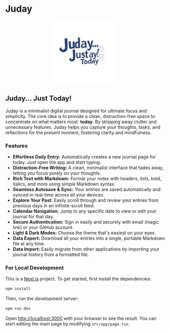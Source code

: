 # Juday

<div align="center">
  <img src="public/Juday-logo.png" alt="Juday Logo" width="200"/>
</div>

## Juday... Just Today!

Juday is a minimalist digital journal designed for ultimate focus and simplicity. The core idea is to provide a clean, distraction-free space to concentrate on what matters most: **today**. By stripping away clutter and unnecessary features, Juday helps you capture your thoughts, tasks, and reflections for the present moment, fostering clarity and mindfulness.

### Features

*   **Effortless Daily Entry:** Automatically creates a new journal page for today. Just open the app and start typing.
*   **Distraction-Free Writing:** A clean, minimalist interface that fades away, letting you focus purely on your thoughts.
*   **Rich Text with Markdown:** Format your notes with headers, lists, bold, italics, and more using simple Markdown syntax.
*   **Seamless Autosave & Sync:** Your entries are saved automatically and synced in real-time across all your devices.
*   **Explore Your Past:** Easily scroll through and review your entries from previous days in an infinite-scroll feed.
*   **Calendar Navigation:** Jump to any specific date to view or edit your journal for that day.
*   **Secure Authentication:** Sign in easily and securely with email (magic link) or your GitHub account.
*   **Light & Dark Modes:** Choose the theme that's easiest on your eyes.
*   **Data Export:** Download all your entries into a single, portable Markdown file at any time.
*   **Data Import:** Easily migrate from other applications by importing your journal history from a formatted file.

### For Local Development

This is a [Next.js](https://nextjs.org) project. To get started, first install the dependencies:

```bash
npm install
```

Then, run the development server:

```bash
npm run dev
```

Open [http://localhost:3000](http://localhost:3000) with your browser to see the result. You can start editing the main page by modifying `src/app/page.tsx`.